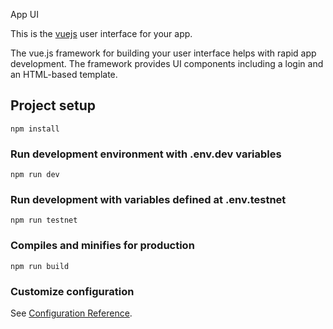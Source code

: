App UI

This is the [vuejs](https://vuejs.org/) user interface for your app.

The vue.js framework for building your user interface helps with rapid app development. The framework provides UI components including a login and an HTML-based template.

## Project setup

```
npm install
```

### Run development environment with .env.dev variables

```
npm run dev
```

### Run development with variables defined at .env.testnet

```
npm run testnet
```

### Compiles and minifies for production

```
npm run build
```

### Customize configuration

See [Configuration Reference](https://cli.vuejs.org/config/).
